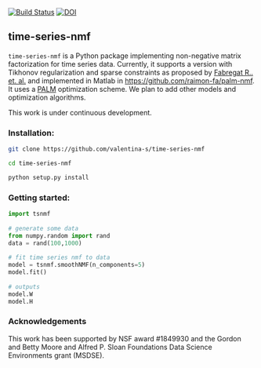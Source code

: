 [![Build Status](https://travis-ci.org/valentina-s/time-series-nmf.svg?branch=master)](https://travis-ci.org/valentina-s/time-series-nmf)
[![DOI](https://zenodo.org/badge/163354959.svg)](https://zenodo.org/badge/latestdoi/163354959)


## time-series-nmf  

`time-series-nmf` is a Python package implementing non-negative matrix factorization for time series data. Currently, it supports a version with Tikhonov regularization and sparse constraints as proposed by [Fabregat R.. et. al.](https://arxiv.org/abs/1910.14576) and implemented in Matlab in https://github.com/raimon-fa/palm-nmf. It uses a [PALM](https://link.springer.com/article/10.1007/s10107-013-0701-9) optimization scheme. We plan to add other models and optimization algorithms. 

This work is under continuous development. 

### Installation:

```bash
git clone https://github.com/valentina-s/time-series-nmf

cd time-series-nmf

python setup.py install
```

### Getting started:
```python
import tsnmf
    
# generate some data
from numpy.random import rand
data = rand(100,1000)
    
# fit time series nmf to data
model = tsnmf.smoothNMF(n_components=5)
model.fit()
    
# outputs
model.W
model.H

```

### Acknowledgements
This work has been supported by NSF award #1849930 and the Gordon and Betty Moore and Alfred P. Sloan Foundations Data Science Environments grant (MSDSE).


